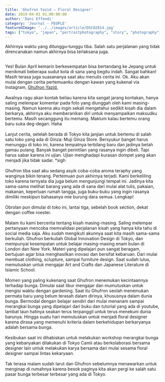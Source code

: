 ```yaml
---
title: 'Ghufron Yazid – Floral Designer'
date: 2019-04-01 01:00:00:00
author: 'Dani Effendi'
category: 'Journal - PEOPLE'
featuredImage: '../../images/article/DSC02814.jpg'
tags: ["tokyo", "japan", "portraitphotography", "story", "photography", "journal", "figure", "portrait", "people"]
---
```


Akhirnya waktu yang ditunggu-tunggu tiba. Salah satu perjalanan yang tidak direncanakan namun akhirnya bisa terlaksana juga.
<br/>
<br/>

Yes! Bulan April kemarin berkesempatan bisa bertandang ke Jepang untuk menikmati beberapa sudut kota di sana yang begitu indah. Sangat bahkan!
<br/>
Masih terasa juga suasananya saat aku menulis cerita ini.
Ok. Aku akan mulai dengan cerita pertemuanku dengan kawan yang kukenal via Instagram, <a href="https://www.instagram.com/ghufronyazid/" target="_blank">Ghufron Yazid.</a>
<br/>
<br/>
Awalnya ragu akan kontak beliau karena kita sangat jarang kontakan, hanya saling melempar komentar pada foto yang diunggah oleh kami masing-masing. Namun karena aku ingin sekali mengetahui sedikit kisah dia dalam berkarya, akhirnya aku memberanikan diri untuk menyampaikan maksudku bertemu. Masih secanggung itu memang. Maklum kalau bertemu orang baru suka deg-degan. Haha
<br/>
<br/>
Lanjut cerita, setelah berada di Tokyo kita janjian untuk bertemu di salah satu toko yang ada di Ginza: Muji Ginza Store. Bersyukur banget harus menunggu di toko ini, karena tempatnya terbilang baru dan jadinya betah gamau pulang. Banyak banget perintilan yang rasanya ingin dibeli. Tapi harus sabar karena ini ujian. Ujian menghadapi kurasan dompet yang akan menjadi jika tidak sadar. *sigh
<br/>
<br/>
Ghufron tiba saat aku sedang asyik coba-coba aroma teraphy yang wanginya bikin tenang. Pertemuan pun akhirnya terjadi. Kami berkeliling toko karena ternyata dia juga belum mengunjungi tempat ini. Jadinya kita sama-sama melihat barang yang ada di sana dari mulai alat tulis, pakaian, makanan, keperluan rumah tangga, juga buku-buku yang ingin rasanya dimiliki meskipun bahasanya mie burung dara semua. Lengkap!
<br/>
<br/>
Obrolan pun dimulai di toko ini, lantai tiga, sebelah book section, dekat dengan coffee roester.
<br/>
<br/>
Malam itu kami bercerita tentang kisah masing-masing. Saling melempar pertanyaan mencoba memvalidasi perjalanan kisah yang hanya kita tahu di social media saja. Aku sudah mengikuti akunnya saat kita masih sama-sama berkuliah. Ghufron berkuliah Global Innovation Design di Tokyo, dan mempunyai kesempatan untuk belajar masing-masing enam bulan di London dan New York. Materi yang dipelajari pun sangat beragam, bertujuan agar bisa menghasilkan inovasi dan bersifat kebaruan. Dari mulai membuat clothing, sclupture, sampai furniture design. Saat sudah lulus, memutuskan untuk mengajar Art and Crafts dan Japanese Literature di Islamic School.
<br/>
<br/>
Momen yang paling kukenang saat Ghufron menemukan kecintaannya terhadap bunga. Dimulai saat libur mengajar dan mumutuskan untuk mengisi waktu dengan gardening. Saat itu Ghufron seolah menemukan permata baru yang belum terasah dalam dirinya, khususnya dalam dunia bunga. Bermodal dengan belajar sendiri dari mulai menanam sampai merangkai bunga yang dipelajari dari buku dan tutorial yang ada di youtube, lambat laun hatinya seakan terus terpanggil untuk terus menekuni dunia barunya. Hingga suatu hari memutuskan untuk menjadi floral designer karena dirasa yang memenuhi kriteria dalam berkehidupan berkaryanya adalah bersama bunga.
<br/>
<br/>
Kesibukan saat ini dihabiskan untuk melakukan workshop merangkai bunga yang kebanyakan dilakukan di Tokyo Camii atau berkolaborasi bersama designer lain untuk melakukan karya bersama dari mulai sesama floral designer sampai lintas kekaryaan.
<br/>
<br/>
Tak terasa malam sudah larut dan Ghufron sebelumnya menawarkan untuk menginap di rumahnya karena besok paginya kita akan pergi ke  salah satu pasar bunga terbesar terbesar yang ada di Tokyo.